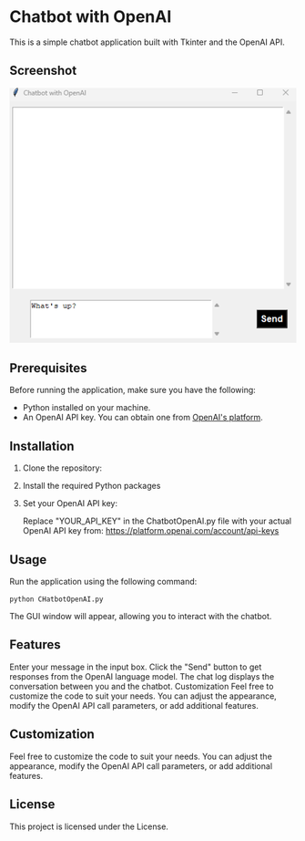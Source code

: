 # Chatbot with OpenAI

This is a simple chatbot application built with Tkinter and the OpenAI API.

## Screenshot
![img.png](img.png)
## Prerequisites

Before running the application, make sure you have the following:

- Python installed on your machine.
- An OpenAI API key. You can obtain one from [OpenAI's platform](https://platform.openai.com/account/api-keys).

## Installation

1. Clone the repository:
2. Install the required Python packages
3. Set your OpenAI API key:

    Replace "YOUR_API_KEY" in the ChatbotOpenAI.py file with your actual OpenAI API key from:
    https://platform.openai.com/account/api-keys

## Usage
Run the application using the following command:
```
python CHatbotOpenAI.py
```
The GUI window will appear, allowing you to interact with the chatbot.

## Features
Enter your message in the input box.
Click the "Send" button to get responses from the OpenAI language model.
The chat log displays the conversation between you and the chatbot.
Customization
Feel free to customize the code to suit your needs. You can adjust the appearance, modify the OpenAI API call parameters, or add additional features.

## Customization
Feel free to customize the code to suit your needs. You can adjust the appearance, modify the OpenAI API call parameters, or add additional features.

## License
This project is licensed under the License.





